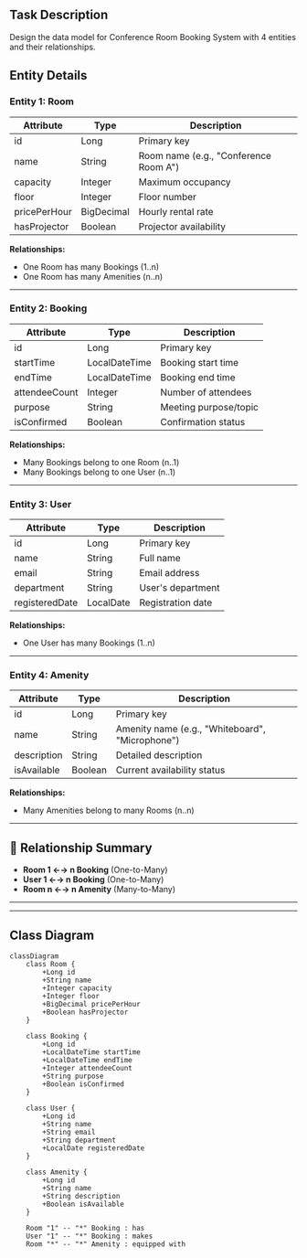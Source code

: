 ##  Task Description
Design the data model for Conference Room Booking System with 4 entities and their relationships.

##  Entity Details

### Entity 1: Room
| Attribute | Type | Description |
|-----------|------|-------------|
| id | Long | Primary key |
| name | String | Room name (e.g., "Conference Room A") |
| capacity | Integer | Maximum occupancy |
| floor | Integer | Floor number |
| pricePerHour | BigDecimal | Hourly rental rate |
| hasProjector | Boolean | Projector availability |

**Relationships:**
- One Room has many Bookings (1..n)
- One Room has many Amenities (n..n)

---

### Entity 2: Booking
| Attribute | Type | Description |
|-----------|------|-------------|
| id | Long | Primary key |
| startTime | LocalDateTime | Booking start time |
| endTime | LocalDateTime | Booking end time |
| attendeeCount | Integer | Number of attendees |
| purpose | String | Meeting purpose/topic |
| isConfirmed | Boolean | Confirmation status |

**Relationships:**
- Many Bookings belong to one Room (n..1)
- Many Bookings belong to one User (n..1)

---

### Entity 3: User
| Attribute | Type | Description |
|-----------|------|-------------|
| id | Long | Primary key |
| name | String | Full name |
| email | String | Email address |
| department | String | User's department |
| registeredDate | LocalDate | Registration date |

**Relationships:**
- One User has many Bookings (1..n)

---

### Entity 4: Amenity
| Attribute | Type | Description |
|-----------|------|-------------|
| id | Long | Primary key |
| name | String | Amenity name (e.g., "Whiteboard", "Microphone") |
| description | String | Detailed description |
| isAvailable | Boolean | Current availability status |

**Relationships:**
- Many Amenities belong to many Rooms (n..n)

---

## 🔗 Relationship Summary
- **Room 1 ←→ n Booking** (One-to-Many)
- **User 1 ←→ n Booking** (One-to-Many)
- **Room n ←→ n Amenity** (Many-to-Many)

---



---

##  Class Diagram
```mermaid
classDiagram
    class Room {
        +Long id
        +String name
        +Integer capacity
        +Integer floor
        +BigDecimal pricePerHour
        +Boolean hasProjector
    }
    
    class Booking {
        +Long id
        +LocalDateTime startTime
        +LocalDateTime endTime
        +Integer attendeeCount
        +String purpose
        +Boolean isConfirmed
    }
    
    class User {
        +Long id
        +String name
        +String email
        +String department
        +LocalDate registeredDate
    }
    
    class Amenity {
        +Long id
        +String name
        +String description
        +Boolean isAvailable
    }
    
    Room "1" -- "*" Booking : has
    User "1" -- "*" Booking : makes
    Room "*" -- "*" Amenity : equipped with
